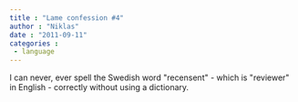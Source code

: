 ```yaml
---
title : "Lame confession #4"
author : "Niklas"
date : "2011-09-11"
categories : 
 - language
---
```


I can never, ever spell the Swedish word "recensent" - which is "reviewer" in English - correctly without using a dictionary.
